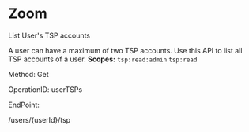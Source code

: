 #     Zoom


List User's TSP accounts

A user can have a maximum of two TSP accounts. Use this API to list all TSP accounts of a user.
**Scopes:** `tsp:read:admin` `tsp:read`
 

Method: Get

OperationID: userTSPs

EndPoint:

/users/{userId}/tsp
